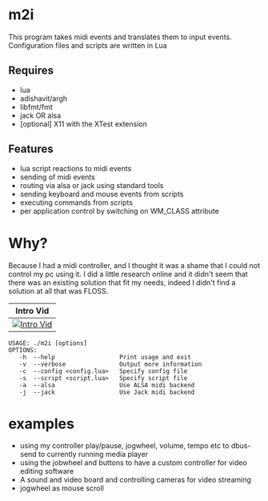 m2i
=======
This program takes midi events and translates them to input events.
Configuration files and scripts are written in Lua

Requires
--------
* lua
* adishavit/argh
* libfmt/fmt
* jack OR alsa
* [optional] X11 with the XTest extension

Features
--------
* lua script reactions to midi events
* sending of midi events
* routing via alsa or jack using standard tools
* sending keyboard and mouse events from scripts
* executing commands from scripts
* per application control by switching on WM_CLASS attribute

Why?
====
Because I had a midi controller, and I thought it was a shame that I could not
control my pc using it. I did a little research online and it didn't seem that
there was an existing solution that fit my needs, indeed I didn't find a solution
at all that was FLOSS.

| Intro Vid |
| --------- |
| [![Intro Vid](https://img.youtube.com/vi/wr1AqlDXnYI/0.jpg)](http://www.youtube.com/watch?v=wr1AqlDXnYI) | 

```
USAGE: ./m2i [options]
OPTIONS:
   -h  --help                  Print usage and exit
   -v  --verbose               Output more information
   -c  --config <config.lua>   Specify config file
   -s  --script <script.lua>   Specify script file
   -a  --alsa                  Use ALSA midi backend
   -j  --jack                  Use Jack midi backend
```

examples
========
* using my controller play/pause, jogwheel, volume, tempo etc to dbus-send to 
  currently running media player
* using the jobwheel and buttons to have a custom controller for video editing
  software
* A sound and video board and controlling cameras for video streaming
* jogwheel as mouse scroll
